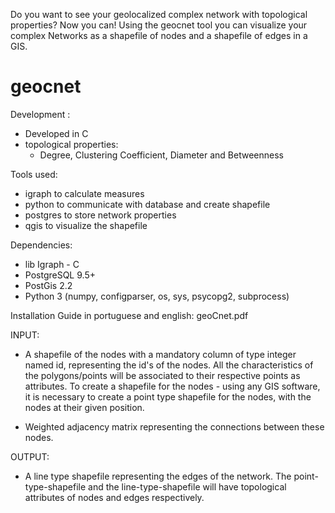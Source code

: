 Do you want to see your geolocalized complex network with topological properties? Now you can! Using the geocnet tool you can visualize your complex Networks as a shapefile of nodes and a shapefile of edges in a GIS. 

# geocnet

Development :
- Developed in C
- topological properties:
  - Degree, Clustering Coefficient, Diameter and Betweenness

Tools used:
- igraph to calculate measures
- python to communicate with database and create shapefile
- postgres to store network properties
- qgis to visualize the shapefile

Dependencies:
- lib Igraph - C
- PostgreSQL 9.5+
- PostGis 2.2
- Python 3 (numpy, configparser, os, sys, psycopg2, subprocess)

Installation Guide in portuguese and english: geoCnet.pdf

INPUT: 
- A shapefile of the nodes with a mandatory column of type integer named id, representing the id's of the nodes. All the characteristics of the polygons/points will be associated to their respective points as attributes. To create a shapefile for the nodes - using any GIS software, it is necessary to create a point type shapefile for the nodes, with the nodes at their given position.

- Weighted adjacency matrix representing the connections between these nodes.

OUTPUT: 
- A line type shapefile representing the edges of the network. The point-type-shapefile and the line-type-shapefile will have topological attributes of nodes and edges respectively.
 
